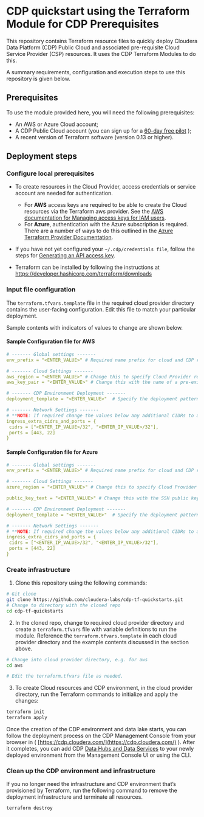 # CDP quickstart using the Terraform Module for CDP Prerequisites

This repository contains Terraform resource files to quickly deploy Cloudera Data Platform (CDP) Public Cloud and associated pre-requisite Cloud Service Provider (CSP) resources. It uses the CDP Terraform Modules to do this.

A summary requirements, configuration and execution steps to use this repository is given below.

## Prerequisites

To use the module provided here, you will need the following prerequisites:

* An AWS or Azure Cloud account;
* A CDP Public Cloud account (you can sign up for a  [60-day free pilot](https://www.cloudera.com/campaign/try-cdp-public-cloud.html) );
* A recent version of Terraform software (version 0.13 or higher).

## Deployment steps

### Configure local prerequisites

* To create resources in the Cloud Provider, access credentials or service account are needed for authentication.
  * For **AWS** access keys are required to be able to create the Cloud resources via the Terraform aws provider. See the [AWS documentation for Managing access keys for IAM users](https://docs.aws.amazon.com/IAM/latest/UserGuide/id_credentials_access-keys.html).
  * For **Azure**, authentication with the Azure subscription is required. There are a number of ways to do this outlined in the [Azure Terraform Provider Documentation](https://registry.terraform.io/providers/hashicorp/azurerm/latest/docs#authenticating-to-azure).

* If you have not yet configured your `~/.cdp/credentials file`, follow the steps for [Generating an API access key](https://docs.cloudera.com/cdp-public-cloud/cloud/cli/topics/mc-cli-generating-an-api-access-key.html).

* Terraform can be installed by following the instructions at https://developer.hashicorp.com/terraform/downloads

### Input file configuration

The `terraform.tfvars.template` file in the required cloud provider directory contains the user-facing configuration. Edit this file to match your particular deployment.

Sample contents with indicators of values to change are shown below.

#### Sample Configuration file for AWS

```yaml
# ------- Global settings -------
env_prefix = "<ENTER_VALUE>" # Required name prefix for cloud and CDP resources, e.g. cldr1

# ------- Cloud Settings -------
aws_region = "<ENTER_VALUE>" # Change this to specify Cloud Provider region, e.g. eu-west-1
aws_key_pair = "<ENTER_VALUE>" # Change this with the name of a pre-existing AWS keypair, e.g. my-keypair

# ------- CDP Environment Deployment -------
deployment_template = "<ENTER_VALUE>"  # Specify the deployment pattern below. Options are public, semi-private or private

# ------- Network Settings -------
# **NOTE: If required change the values below any additional CIDRs to add the the AWS Security Groups**
ingress_extra_cidrs_and_ports = {
 cidrs = ["<ENTER_IP_VALUE>/32", "<ENTER_IP_VALUE>/32"],
 ports = [443, 22]
}
```

#### Sample Configuration file for Azure

```yaml
# ------- Global settings -------
env_prefix = "<ENTER_VALUE>" # Required name prefix for cloud and CDP resources, e.g. cldr1

# ------- Cloud Settings -------
azure_region = "<ENTER_VALUE>" # Change this to specify Cloud Provider region, e.g. westeurpoe

public_key_text = "<ENTER_VALUE>" # Change this with the SSH public key text, e.g. ssh-rsa AAA....

# ------- CDP Environment Deployment -------
deployment_template = "<ENTER_VALUE>"  # Specify the deployment pattern below. Options are public, semi-private or private

# ------- Network Settings -------
# **NOTE: If required change the values below any additional CIDRs to add the the AWS Security Groups**
ingress_extra_cidrs_and_ports = {
 cidrs = ["<ENTER_IP_VALUE>/32", "<ENTER_IP_VALUE>/32"],
 ports = [443, 22]
}
```

### Create infrastructure

1. Clone this repository using the following commands:

```bash
# Git clone
git clone https://github.com/cloudera-labs/cdp-tf-quickstarts.git 
# Change to directory with the cloned repo
cd cdp-tf-quickstarts
```

2. In the cloned repo, change to required cloud provider directory and create a `terraform.tfvars` file with variable definitions to run the module. Reference the `terraform.tfvars.template` in each cloud provider directory and the example contents discussed in the section above.

```bash
# Change into cloud provider directory, e.g. for aws
cd aws

# Edit the terraform.tfvars file as needed.
```

3. To create Cloud resources and CDP environment, in the cloud provider directory, run the Terraform commands to initialize and apply the changes:

```bash
terraform init
terraform apply
```

Once the creation of the CDP environment and data lake starts, you can follow the deployment process on the CDP Management Console from your browser in ( [https://cdp.cloudera.com/](https://cdp.cloudera.com/) ). After it completes, you can add CDP  [Data Hubs and Data Services](https://docs.cloudera.com/cdp-public-cloud/cloud/overview/topics/cdp-services.html) to your newly deployed environment from the Management Console UI or using the CLI.

### Clean up the CDP environment and infrastructure

If you no longer need the infrastructure and CDP environment that’s provisioned by Terraform, run the following command to remove the deployment infrastructure and terminate all resources.

```bash
terraform destroy
```
